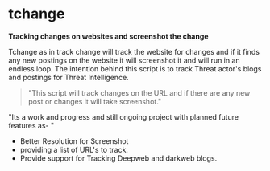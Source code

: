 # tchange
**Tracking changes on websites and screenshot the change** 

Tchange as in track change will track the website for changes and if it finds any new postings on the website it will screenshot it and will run in an endless loop. The intention behind this script is to track Threat actor's blogs and postings for Threat Intelligence. 





> "This script will track changes on the URL and if there are any new post or changes it will take screenshot." 

"Its a work and progress and still ongoing project with planned future features as- "

- Better Resolution for Screenshot  
- providing a list of URL's to track. 
- Provide support for Tracking Deepweb and darkweb blogs.

